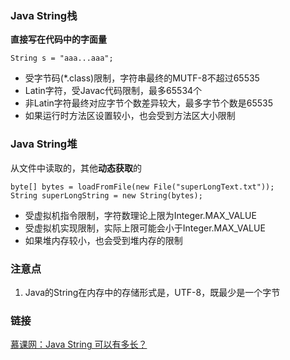 ### Java String栈
**直接写在代码中的字面量**
```
String s = "aaa...aaa";
```
* 受字节码(\*.class)限制，字符串最终的MUTF-8不超过65535
* Latin字符，受Javac代码限制，最多65534个
* 非Latin字符最终对应字节个数差异较大，最多字节个数是65535
* 如果运行时方法区设置较小，也会受到方法区大小限制

### Java String堆
从文件中读取的，其他**动态获取**的
```
byte[] bytes = loadFromFile(new File("superLongText.txt"));
String superLongString = new String(bytes);
```

* 受虚拟机指令限制，字符数理论上限为Integer.MAX_VALUE
* 受虚拟机实现限制，实际上限可能会小于Integer.MAX_VALUE
* 如果堆内存较小，也会受到堆内存的限制

### 注意点
1. Java的String在内存中的存储形式是，UTF-8，既最少是一个字节

### 链接
[慕课网：Java String 可以有多长？](https://coding.imooc.com/lesson/317.html#mid=22289)